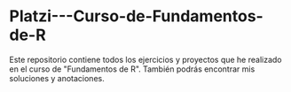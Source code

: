 # Platzi---Curso-de-Fundamentos-de-R
Este repositorio contiene todos los ejercicios y proyectos que he realizado en el curso de "Fundamentos de R". También podrás encontrar mis soluciones y anotaciones.
